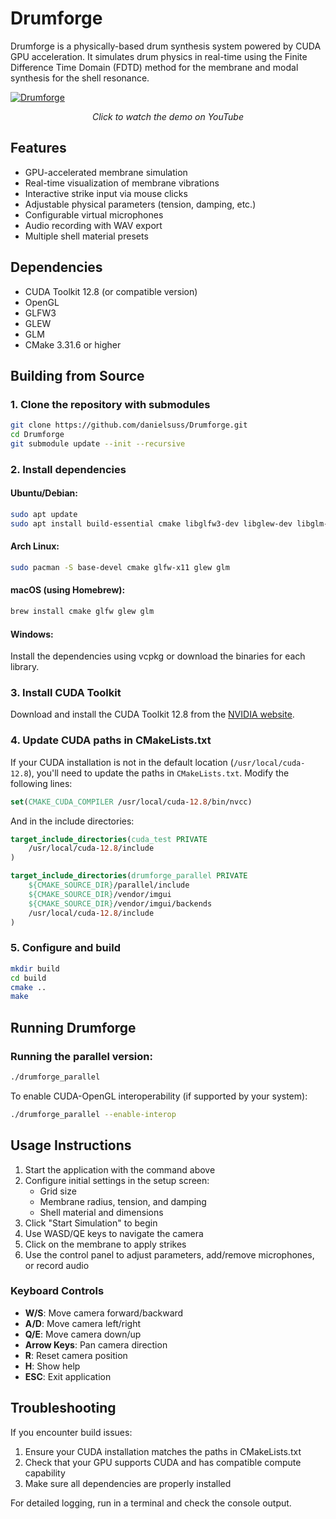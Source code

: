 # Drumforge

Drumforge is a physically-based drum synthesis system powered by CUDA GPU acceleration. It simulates drum physics in real-time using the Finite Difference Time Domain (FDTD) method for the membrane and modal synthesis for the shell resonance.

[![Drumforge](https://img.youtube.com/vi/7DiiWhnudG8/maxresdefault.jpg)](https://youtu.be/7DiiWhnudG8?si=LHFoFV_swRQLIIEZ)

<div align="center">
  <em>Click to watch the demo on YouTube</em>
</div>

## Features

- GPU-accelerated membrane simulation
- Real-time visualization of membrane vibrations
- Interactive strike input via mouse clicks
- Adjustable physical parameters (tension, damping, etc.)
- Configurable virtual microphones
- Audio recording with WAV export
- Multiple shell material presets

## Dependencies

- CUDA Toolkit 12.8 (or compatible version)
- OpenGL
- GLFW3
- GLEW
- GLM
- CMake 3.31.6 or higher

## Building from Source

### 1. Clone the repository with submodules

```bash
git clone https://github.com/danielsuss/Drumforge.git
cd Drumforge
git submodule update --init --recursive
```

### 2. Install dependencies

#### Ubuntu/Debian:

```bash
sudo apt update
sudo apt install build-essential cmake libglfw3-dev libglew-dev libglm-dev
```

#### Arch Linux:

```bash
sudo pacman -S base-devel cmake glfw-x11 glew glm
```

#### macOS (using Homebrew):

```bash
brew install cmake glfw glew glm
```

#### Windows:

Install the dependencies using vcpkg or download the binaries for each library.

### 3. Install CUDA Toolkit

Download and install the CUDA Toolkit 12.8 from the [NVIDIA website](https://developer.nvidia.com/cuda-downloads).

### 4. Update CUDA paths in CMakeLists.txt

If your CUDA installation is not in the default location (`/usr/local/cuda-12.8`), you'll need to update the paths in `CMakeLists.txt`. Modify the following lines:

```cmake
set(CMAKE_CUDA_COMPILER /usr/local/cuda-12.8/bin/nvcc)
```

And in the include directories:

```cmake
target_include_directories(cuda_test PRIVATE
    /usr/local/cuda-12.8/include
)

target_include_directories(drumforge_parallel PRIVATE
    ${CMAKE_SOURCE_DIR}/parallel/include
    ${CMAKE_SOURCE_DIR}/vendor/imgui
    ${CMAKE_SOURCE_DIR}/vendor/imgui/backends
    /usr/local/cuda-12.8/include
)
```

### 5. Configure and build

```bash
mkdir build
cd build
cmake ..
make
```

## Running Drumforge

### Running the parallel version:

```bash
./drumforge_parallel
```

To enable CUDA-OpenGL interoperability (if supported by your system):

```bash
./drumforge_parallel --enable-interop
```

## Usage Instructions

1. Start the application with the command above
2. Configure initial settings in the setup screen:
   - Grid size
   - Membrane radius, tension, and damping
   - Shell material and dimensions
3. Click "Start Simulation" to begin
4. Use WASD/QE keys to navigate the camera
5. Click on the membrane to apply strikes
6. Use the control panel to adjust parameters, add/remove microphones, or record audio

### Keyboard Controls

- **W/S**: Move camera forward/backward
- **A/D**: Move camera left/right
- **Q/E**: Move camera down/up
- **Arrow Keys**: Pan camera direction
- **R**: Reset camera position
- **H**: Show help
- **ESC**: Exit application

## Troubleshooting

If you encounter build issues:

1. Ensure your CUDA installation matches the paths in CMakeLists.txt
2. Check that your GPU supports CUDA and has compatible compute capability
3. Make sure all dependencies are properly installed

For detailed logging, run in a terminal and check the console output.
